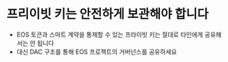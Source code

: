 **프리이빗 키**는 **안전**하게 보관해야 합니다
====

 * EOS 토큰과 스마트 계약을 통제할 수 있는 프라이빗 키는 절대로 타인에게 공유해서는 안 됩니다
 * 대신 DAC 구조를 통해 EOS 프로젝트의 거버넌스를 공유하세요
